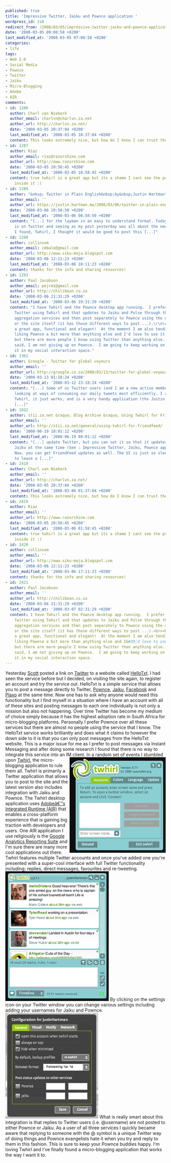 ```yaml
---
published: true
title: 'Impressive Twitter, Jaiku and Pownce application '
wordpress_id: 218
redirect_from: /2008/03/05/impressive-twitter-jaiku-and-pownce-application/
date: '2008-03-05 09:00:58 +0200'
last_modified_at: '2008-03-05 07:00:58 +0200'
categories:
- life
tags:
- Web 2.0
- Social Media
- Pownce
- Twitter
- Jaiku
- Micro-Blogging
- Adobe
- AIR
comments:
- id: 1286
  author: Charl van Niekerk
  author_email: charlvn@charlvn.za.net
  author_url: http://charlvn.za.net/
  date: '2008-03-05 20:37:04 +0200'
  last_modified_at: '2008-03-05 18:37:04 +0200'
  content: This looks extremely nice, but how do I know I can trust them with my passwords?
- id: 1287
  author: Riaz
  author_email: riaz@razorshine.com
  author_url: http://www.razorshine.com
  date: '2008-03-05 20:58:45 +0200'
  last_modified_at: '2008-03-05 18:58:45 +0200'
  content: true twhirl is a great app but its a shame I cant see the pownce stream
    inside it :(
- id: 1289
  author: "&nbsp; Twitter in Plain English&nbsp;by&nbsp;Justin Hartman"
  author_email: ''
  author_url: https://justin.hartman.me/2008/03/06/twitter-in-plain-english/
  date: '2008-03-06 10:58:50 +0200'
  last_modified_at: '2008-03-06 08:58:50 +0200'
  content: "[...] for the layman in an easy to understand format. Today's video
    is on Twitter and seeing as my post yesterday was all about the new Twitter application
    I found, Twhirl, I thought it would be good to post this [...]"
- id: 1290
  author: collinsom
  author_email: cmbalo@gmail.com
  author_url: http://www.siku-moja.blogspot.com
  date: '2008-03-06 12:11:23 +0200'
  last_modified_at: '2008-03-06 10:11:23 +0200'
  content: thanks for the info and sharing resources!
- id: 1293
  author: Paul Jacobson
  author_email: pejrm1@gmail.com
  author_url: http://chilibean.co.za
  date: '2008-03-06 21:31:29 +0200'
  last_modified_at: '2008-03-06 19:31:29 +0200'
  content: "I have Twhirl and the Pownce desktop app running.  I prefer to post to
    Twitter using Twhirl and that updates to Jaiku and Pulse through those services'
    aggregation services and then post separately to Pownce using the desktop app
    or the site itself (it has those different ways to post ...).\r\n\r\nTwhirl is
    a great app, functional and elegant!  At the moment I am also tending towards
    liking Pownce a bit more than anything else and I'd love to use it more often
    but there are more people I know using Twitter than anything else.  That being
    said, I am not giving up on Pownce.  I am going to keep working on where to position
    it in my social interaction space."
- id: 1361
  author: Groogle - Twitter for global voyeurs
  author_email: ''
  author_url: http://groogle.co.za/2008/03/13/twitter-for-global-voyeurs/
  date: '2008-03-13 01:18:24 +0200'
  last_modified_at: '2008-03-12 23:18:24 +0200'
  content: "[...] Some of us Twitter users (and I am a new active member) have been
    looking at ways of consuming our daily tweets most efficiently. I am really enjoying
    Twhirl, it just works, and is a very handy application (thx Justin for the link).
    [...]"
- id: 1832
  author: stii.za.net &raquo; Blog Archive &raquo; Using Twhirl for FriendFeed
  author_email: ''
  author_url: http://stii.za.net/general/using-twhirl-for-friendfeed/
  date: '2008-06-19 10:01:12 +0200'
  last_modified_at: '2008-06-19 08:01:12 +0200'
  content: "[...] update Twitter, but you can set it so that it updates Pownce and
    Jaiku at the same time (See : Impressive Twitter, Jaiku, Pownce application).
    Now, you can get FriendFeed updates as well. The UI is just so sleek! It is simple
    to leave a [...]"
- id: 2418
  author: Charl van Niekerk
  author_email: ''
  author_url: http://charlvn.za.net/
  date: '2008-03-05 20:37:04 +0200'
  last_modified_at: '2008-03-06 01:37:04 +0200'
  content: This looks extremely nice, but how do I know I can trust them with my passwords?
- id: 2419
  author: Riaz
  author_email: ''
  author_url: http://www.razorshine.com
  date: '2008-03-05 20:58:45 +0200'
  last_modified_at: '2008-03-06 01:58:45 +0200'
  content: true twhirl is a great app but its a shame I cant see the pownce stream
    inside it :(
- id: 2420
  author: collinsom
  author_email: ''
  author_url: http://www.siku-moja.blogspot.com
  date: '2008-03-06 12:11:23 +0200'
  last_modified_at: '2008-03-06 17:11:23 +0200'
  content: thanks for the info and sharing resources!
- id: 2421
  author: Paul Jacobson
  author_email: ''
  author_url: http://chilibean.co.za
  date: '2008-03-06 21:31:29 +0200'
  last_modified_at: '2008-03-07 02:31:29 +0200'
  content: I have Twhirl and the Pownce desktop app running.  I prefer to post to
    Twitter using Twhirl and that updates to Jaiku and Pulse through those services&#39;
    aggregation services and then post separately to Pownce using the desktop app
    or the site itself (it has those different ways to post ...).<br><br>Twhirl is
    a great app, functional and elegant!  At the moment I am also tending towards
    liking Pownce a bit more than anything else and I&#39;d love to use it more often
    but there are more people I know using Twitter than anything else.  That being
    said, I am not giving up on Pownce.  I am going to keep working on where to position
    it in my social interaction space.
---
```

Yesterday <a href="http://scott.za.net/">Scott</a> posted a link on <a href="http://twitter.com">Twitter</a> to a website called <a href="http://www.hellotxt.com/">HelloTxt</a>. I had seen the service before but I decided, on visiting the site again, to register an account and try the service out.
HelloTxt is a simple service that allows you to post a message directly to Twitter, <a href="http://pownce.com">Pownce</a>, <a href="http://www.jaiku.com">Jaiku</a>, <a href="http://facebook.com">Facebook</a> and <a href="http://www.plaxo.com">Plaxo</a> at the same time. Now one has to ask why anyone would need this functionality but I find myself in a situation where I have an account with all of these sites and posting messages to each one individually is not only a mission but also not happening.
Over time Twitter has become my medium of choice simply because it has the highest adoption rate in South Africa for micro-blogging platforms. Personally I prefer Pownce over all these services but there are almost no people using the service that I know.
The HelloTxt service works brilliantly and does what it claims to however the down side to it is that you can only post messages from the HelloTxt website. This is a major issue for me as I prefer to post messages via Instant Messaging and after doing some research I found that there is no way to integrate this service into an IM client.
<img src='/assets/images/uploads/2008/03/twhirl-main.png' alt='Twhirl Account Screen' align='right' />In a random set of events I stumbled upon <a href="http://www.twhirl.org/">Twhirl</a>, the micro-blogging application to rule them all. Twhirl is primarily a Twitter application that allows you to post to the site and the latest version also includes integration with Jaiku and Pownce.
The Twhirl desktop application uses <a href="http://labs.adobe.com/technologies/air/">Adobe&acirc;&euro;&trade;s Integrated Runtime (AIR)</a> that enables a cross-platform experience that is gaining big traction with developers and users. One AIR application I use religiously is the <a href="http://www.aboutnico.be/index.php/google-analytics-air-beta-sign-up/">Google Analytics Reporting Suite</a> and I'm sure there are many more cool applications out there.
Twhirl features multiple Twitter accounts and once you've added one you're presented with a super-cool interface with full Twitter functionality including; replies, direct messages, favourites and re-tweeting.
<img src='/assets/images/uploads/2008/03/thwirl-twitter.png' alt='Twhirl Twitter Screen' />
By clicking on the settings icon on your Twitter window you can change various settings including adding your usernames for Jaiku and Pownce.
<img src='/assets/images/uploads/2008/03/thwirl-settings.png' alt='Twhirl Settings Screen' />
What is really smart about this integration is that replies to Twitter users (i.e. @username) are not posted to either Pownce or Jaiku. As a user of all three services I quickly became aware that replying to someone with the @ symbol is a unique Twitter way of doing things and Pownce evangelists hate it when you try and reply to them in this fashion. This is sure to keep your Pownce buddies happy. 
I'm loving Twhirl and I've finally found a micro-blogging application that works the way I want it to.
